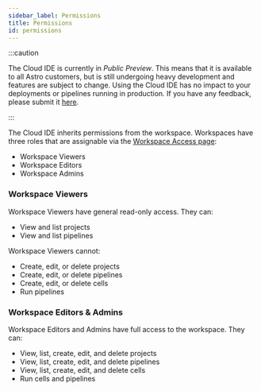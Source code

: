 ```yaml
---
sidebar_label: Permissions
title: Permissions
id: permissions
---
```


:::caution

<!-- id to make it easier to remove: cloud-ide-preview-banner -->

The Cloud IDE is currently in _Public Preview_. This means that it is available to all Astro customers, but is still undergoing heavy development and features are subject to change. Using the Cloud IDE has no impact to your deployments or pipelines running in production. If you have any feedback, please submit it [here](https://portal.productboard.com/75k8qmuqjacnrrnef446fggj).

:::

The Cloud IDE inherits permissions from the workspace. Workspaces have three roles that are assignable via the [Workspace Access page](/astro/manage-workspaces.md#manage-workspace-users):

- Workspace Viewers
- Workspace Editors
- Workspace Admins

### Workspace Viewers

Workspace Viewers have general read-only access. They can:

- View and list projects
- View and list pipelines

Workspace Viewers cannot:

- Create, edit, or delete projects
- Create, edit, or delete pipelines
- Create, edit, or delete cells
- Run pipelines

### Workspace Editors & Admins

Workspace Editors and Admins have full access to the workspace. They can:

- View, list, create, edit, and delete projects
- View, list, create, edit, and delete pipelines
- View, list, create, edit, and delete cells
- Run cells and pipelines
